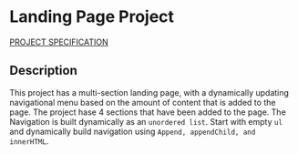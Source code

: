 # Landing Page Project

[PROJECT SPECIFICATION](https://review.udacity.com/#!/rubrics/2658/view)

## Description

This project has a multi-section landing page, with a dynamically updating navigational menu based on the amount of content that is added to the page.
The project hase 4 sections that have been added to the page.
The Navigation is built dynamically as an ```unordered list```. Start with empty ```ul``` and dynamically build navigation using ```Append, appendChild, and innerHTML```.
